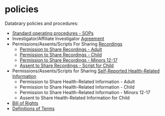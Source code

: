 policies
========

Databrary policies and procedures:

- [Standard operating procedures - SOPs](sops.md)
- Investigator/Affiliate Investigator [Agreement](investigator-agmt.md)
- Permissions/Assents/Scripts For Sharing [Recordings](definitions.md)
	- [Permission to Share Recordings - Adult](permission-to-share-recordings-adult.md)
	- [Permission to Share Recordings - Child](permission-to-share-recordings-child.md)
	- [Permission to Share Recordings - Minors 12-17](permission-to-share-recordings-minor12-17.md)
	- [Assent to Share Recordings - Script for Child](assent-to-share-recordings-child-script.md)
- Permissions/Assents/Scripts for Sharing [Self-Reported Health-Related Information](definitions.md)
	- Permission to Share Health-Related Information - Adult
	- Permission to Share Health-Related Information - Child
	- Permission to Share Health-Related Information - Minors 12-17
	- Assent to Share Health-Related Information for Child
- [Bill of Rights](bill-of-rights.md)
- [Definitions of Terms](definitions.md)
